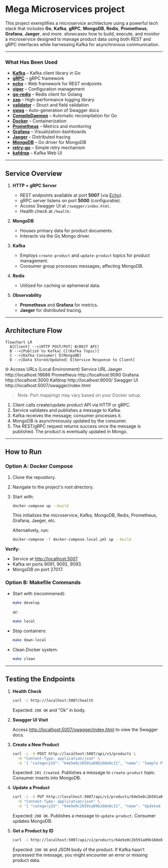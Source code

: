 # Mega Microservices project 

 This project exemplifies a microservice architecture using a powerful tech stack that includes **Go**, **Kafka**, **gRPC**, **MongoDB**, **Redis**, **Prometheus**, **Grafana**, **Jaeger**, and more. 
  showcasex how to build, execute, and monitor a microservice designed to manage product data using both REST and gRPC interfaces while harnessing Kafka for asynchronous communication.

---

### What Has Been Used

- **[Kafka](https://github.com/segmentio/kafka-go)** – Kafka client library in Go
- **[gRPC](https://grpc.io/)** – gRPC framework
- **[echo](https://github.com/labstack/echo)** – Web framework for REST endpoints
- **[viper](https://github.com/spf13/viper)** – Configuration management
- **[go-redis](https://github.com/go-redis/redis)** – Redis client for Golang
- **[zap](https://github.com/uber-go/zap)** – High-performance logging library
- **[validator](https://github.com/go-playground/validator)** – Struct and field validation 
- **[swag](https://github.com/swaggo/swag)** – Auto-generation of Swagger docs
- **[CompileDaemon](https://github.com/githubnemo/CompileDaemon)** – Automatic recompilation for Go
- **[Docker](https://www.docker.com/)** – Containerization
- **[Prometheus](https://prometheus.io/)** – Metrics and monitoring
- **[Grafana](https://grafana.com/)** – Visualization dashboards
- **[Jaeger](https://www.jaegertracing.io/)** – Distributed tracing
- **[MongoDB](https://github.com/mongodb/mongo-go-driver)** – Go driver for MongoDB
- **[retry-go](https://github.com/avast/retry-go)** – Simple retry mechanism
- **[kafdrop](https://github.com/obsidiandynamics/kafdrop)** – Kafka Web UI

---

## Service Overview

1. **HTTP + gRPC Server**
   - REST endpoints available at port **5007** (via [Echo](https://echo.labstack.com/)).
   - gRPC server listens on port **5000** (configurable).
   - Access Swagger UI at `/swagger/index.html`.
   - Health check at `/health`.

2. **MongoDB**
   - Houses primary data for product documents.
   - Interacts via the Go Mongo driver.

3. **Kafka**
   - Employs `create-product` and `update-product` topics for product management.
   - Consumer group processes messages, affecting MongoDB.

4. **Redis**
   - Utilized for caching or ephemeral data.

5. **Observability**
   - **Prometheus** and **Grafana** for metrics.
   - **Jaeger** for distributed tracing.

---

## Architecture Flow


```mermaid
flowchart LR
  A[Client] -->|HTTP POST/PUT| B(REST API)
  B -->|Publish to Kafka| C[(Kafka Topic)]
  C -->|Kafka Consumer| D[MongoDB]
  D -->|Data Stored/Updated| E[Service Response to Client]
```

🌐 Access URLs (Local Environment)
Service	URL
Jaeger	http://localhost:16686
Prometheus	http://localhost:9090
Grafana	http://localhost:3000
Kafdrop	http://localhost:9000/
Swagger UI	http://localhost:5007/swagger/index.html 
> Note: Port mappings may vary based on your Docker setup.

1. Client calls create/update product API via HTTP or gRPC.
2. Service validates and publishes a message to Kafka.
3. Kafka receives the message; consumer processes it.
4. MongoDB is asynchronously updated by the consumer.
5. The REST/gRPC request returns success once the message is published. The product is eventually updated in Mongo.


---

## How to Run

### Option A: Docker Compose

1. Clone the repository.
2. Navigate to the project's root directory.
3. Start with:

   ```bash
   docker-compose up --build
   ```

   This initializes the microservice, Kafka, MongoDB, Redis, Prometheus, Grafana, Jaeger, etc.

   Alternatively, run:

   ```bash
   docker-compose -f docker-compose.local.yml up --build
   ```

**Verify:**

- Service at [http://localhost:5007](http://localhost:5007).
- Kafka on ports 9091, 9092, 9093.
- MongoDB on port 27017.

### Option B: Makefile Commands

- Start with (recommened): 

  ```bash
  make develop
  ```

  or:

  ```bash
  make local
  ```

- Stop containers:

  ```bash
  make down-local
  ```

- Clean Docker system:

  ```bash
  make clean
  ```

---

## Testing the Endpoints

1. **Health Check**

   ```bash
   curl -i http://localhost:5007/health
   ```

   Expected: `200 OK` and "Ok" in body.

2. **Swagger UI Visit**

   Access [http://localhost:5007/swagger/index.html](http://localhost:5007/swagger/index.html) to view the Swagger docs.

3. **Create a New Product**

   ```bash
   curl -i -X POST http://localhost:5007/api/v1/products \
     -H "Content-Type: application/json" \
     -d '{ "categoryId": "64e5e0c2b591a09b168e8c21", "name": "Sample Product", "description": "A test product", "price": 12.99, "quantity": 5, "rating": 7, "imageUrl": "https://example.com/img.jpg", "photos": ["https://example.com/img1.jpg", "https://example.com/img2.jpg"] }'
   ```

   Expected: `201 Created`. Publishes a message to `create-product` topic. Consumer inserts into MongoDB.

4. **Update a Product**

   ```bash
   curl -i -X PUT http://localhost:5007/api/v1/products/64e5e0c2b591a09b168e8c21 \
     -H "Content-Type: application/json" \
     -d '{ "categoryId": "64e5e0c2b591a09b168e8c21", "name": "Updated Product", "description": "Updated description", "price": 20.99, "quantity": 10, "rating": 9, "imageUrl": "https://example.com/new.jpg", "photos": ["https://example.com/new1.jpg", "https://example.com/new2.jpg"] }'
   ```

   Expected: `200 OK`. Publishes a message to `update-product`. Consumer updates MongoDB.

5. **Get a Product by ID**

   ```bash
   curl -i http://localhost:5007/api/v1/products/64e5e0c2b591a09b168e8c21
   ```

   Expected: `200 OK` and JSON body of the product. If Kafka hasn’t processed the message, you might encounter an error or missing product data.
